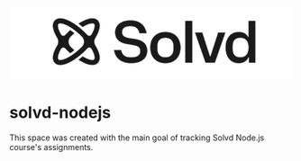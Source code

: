 <img src='./solvd-banner-2.png' alt='solvd-banner'/>

# solvd-nodejs

This space was created with the main goal of tracking Solvd Node.js course's assignments.
